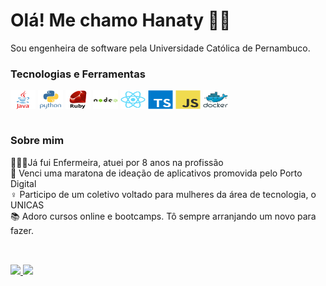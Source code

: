 # Olá! Me chamo Hanaty 👋🏾
Sou engenheira de software pela Universidade Católica de Pernambuco.
</br>


### Tecnologias e Ferramentas
<div style="display: inline_block">
  <img align="center" alt="JsIcon" height="30" width="40" src="https://github.com/devicons/devicon/blob/master/icons/java/java-original-wordmark.svg">
  <img align="center" alt="JsIcon" height="30" width="40" src="https://github.com/devicons/devicon/blob/master/icons/python/python-original-wordmark.svg">
  <img align="center" alt="JsIcon" height="30" width="40" src="https://github.com/devicons/devicon/blob/master/icons/ruby/ruby-original-wordmark.svg">
  <img align="center" alt="JsIcon" height="30" width="40" src="https://github.com/devicons/devicon/blob/master/icons/nodejs/nodejs-original-wordmark.svg">
  <img align="center" alt="JsIcon" height="30" width="40" src="https://github.com/devicons/devicon/blob/master/icons/react/react-original.svg">
  <img align="center" alt="JsIcon" height="30" width="40" src="https://github.com/devicons/devicon/blob/master/icons/typescript/typescript-original.svg">
  <img align="center" alt="JsIcon" height="30" width="40" src="https://github.com/devicons/devicon/blob/master/icons/javascript/javascript-original.svg">
  <img align="center" alt="JsIcon" height="30" width="40" src="https://github.com/devicons/devicon/blob/master/icons/docker/docker-original-wordmark.svg">
</div>
</br>

### Sobre mim
👩🏽‍⚕️Já fui Enfermeira, atuei por 8 anos na profissão </br>
🥇 Venci uma maratona de ideação de aplicativos promovida pelo Porto Digital </br>
♀️ Participo de um coletivo voltado para mulheres da área de tecnologia, o UNICAS </br>
📚 Adoro cursos online e bootcamps. Tô sempre arranjando um novo para fazer. <br/> <br/>

##
<div>
  <a href="https://github.com/hannatty">
  <img height="180em" src="https://github-readme-stats.vercel.app/api/top-langs/?username=hannatty&layout=compact&langs_count=7&theme=dracula"/>
  <img height="180em" src="https://github-readme-stats.vercel.app/api?username=hannatty&show_icons=true&theme=dracula&include_all_commits=true&count_private=true"/>
</div>






